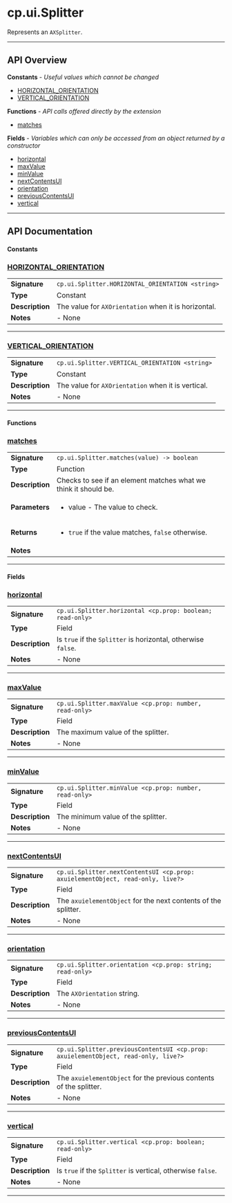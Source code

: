 # cp.ui.Splitter

Represents an `AXSplitter`.

---

## API Overview
**Constants** - _Useful values which cannot be changed_
 * [HORIZONTAL_ORIENTATION](#horizontal_orientation)
 * [VERTICAL_ORIENTATION](#vertical_orientation)

**Functions** - _API calls offered directly by the extension_
 * [matches](#matches)

**Fields** - _Variables which can only be accessed from an object returned by a constructor_
 * [horizontal](#horizontal)
 * [maxValue](#maxvalue)
 * [minValue](#minvalue)
 * [nextContentsUI](#nextcontentsui)
 * [orientation](#orientation)
 * [previousContentsUI](#previouscontentsui)
 * [vertical](#vertical)


---

## API Documentation

#### Constants


### [HORIZONTAL_ORIENTATION](#horizontal_orientation)

|                                             |                                                                                     |
| --------------------------------------------|-------------------------------------------------------------------------------------|
| **Signature**                               | `cp.ui.Splitter.HORIZONTAL_ORIENTATION <string>`                                                                    |
| **Type**                                    | Constant                                                                     |
| **Description**                             | The value for `AXOrientation` when it is horizontal.                                                                     |
| **Notes**                                   | - None |

---


### [VERTICAL_ORIENTATION](#vertical_orientation)

|                                             |                                                                                     |
| --------------------------------------------|-------------------------------------------------------------------------------------|
| **Signature**                               | `cp.ui.Splitter.VERTICAL_ORIENTATION <string>`                                                                    |
| **Type**                                    | Constant                                                                     |
| **Description**                             | The value for `AXOrientation` when it is vertical.                                                                     |
| **Notes**                                   | - None |

---

#### Functions


### [matches](#matches)

|                                             |                                                                                     |
| --------------------------------------------|-------------------------------------------------------------------------------------|
| **Signature**                               | `cp.ui.Splitter.matches(value) -> boolean`                                                                    |
| **Type**                                    | Function                                                                     |
| **Description**                             | Checks to see if an element matches what we think it should be.                                                                     |
| **Parameters**                              | <ul><li>value - The value to check.</li></ul> |
| **Returns**                                 | <ul><li>`true` if the value matches, `false` otherwise.</li></ul>          |
| **Notes**                                   | <ul></ul> |

---

#### Fields


### [horizontal](#horizontal)

|                                             |                                                                                     |
| --------------------------------------------|-------------------------------------------------------------------------------------|
| **Signature**                               | `cp.ui.Splitter.horizontal <cp.prop: boolean; read-only>`                                                                    |
| **Type**                                    | Field                                                                     |
| **Description**                             | Is `true` if the `Splitter` is horizontal, otherwise `false`.                                                                     |
| **Notes**                                   | - None |

---


### [maxValue](#maxvalue)

|                                             |                                                                                     |
| --------------------------------------------|-------------------------------------------------------------------------------------|
| **Signature**                               | `cp.ui.Splitter.maxValue <cp.prop: number, read-only>`                                                                    |
| **Type**                                    | Field                                                                     |
| **Description**                             | The maximum value of the splitter.                                                                     |
| **Notes**                                   | - None |

---


### [minValue](#minvalue)

|                                             |                                                                                     |
| --------------------------------------------|-------------------------------------------------------------------------------------|
| **Signature**                               | `cp.ui.Splitter.minValue <cp.prop: number, read-only>`                                                                    |
| **Type**                                    | Field                                                                     |
| **Description**                             | The minimum value of the splitter.                                                                     |
| **Notes**                                   | - None |

---


### [nextContentsUI](#nextcontentsui)

|                                             |                                                                                     |
| --------------------------------------------|-------------------------------------------------------------------------------------|
| **Signature**                               | `cp.ui.Splitter.nextContentsUI <cp.prop: axuielementObject, read-only, live?>`                                                                    |
| **Type**                                    | Field                                                                     |
| **Description**                             | The `axuielementObject` for the next contents of the splitter.                                                                     |
| **Notes**                                   | - None |

---


### [orientation](#orientation)

|                                             |                                                                                     |
| --------------------------------------------|-------------------------------------------------------------------------------------|
| **Signature**                               | `cp.ui.Splitter.orientation <cp.prop: string; read-only>`                                                                    |
| **Type**                                    | Field                                                                     |
| **Description**                             | The `AXOrientation` string.                                                                     |
| **Notes**                                   | - None |

---


### [previousContentsUI](#previouscontentsui)

|                                             |                                                                                     |
| --------------------------------------------|-------------------------------------------------------------------------------------|
| **Signature**                               | `cp.ui.Splitter.previousContentsUI <cp.prop: axuielementObject, read-only, live?>`                                                                    |
| **Type**                                    | Field                                                                     |
| **Description**                             | The `axuielementObject` for the previous contents of the splitter.                                                                     |
| **Notes**                                   | - None |

---


### [vertical](#vertical)

|                                             |                                                                                     |
| --------------------------------------------|-------------------------------------------------------------------------------------|
| **Signature**                               | `cp.ui.Splitter.vertical <cp.prop: boolean; read-only>`                                                                    |
| **Type**                                    | Field                                                                     |
| **Description**                             | Is `true` if the `Splitter` is vertical, otherwise `false`.                                                                     |
| **Notes**                                   | - None |

---

